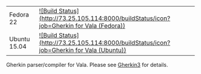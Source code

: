 | | |
| --- | --- | 
| Fedora 22 | [![Build Status](http://73.25.105.114:8000/buildStatus/icon?job=Gherkin for Vala (Fedora))](http://73.25.105.114:8000/job/Gherkin%20for%20Vala%20(Fedora)/) |
| Ubuntu 15.04 | [![Build Status](http://73.25.105.114:8000/buildStatus/icon?job=Gherkin for Vala (Ubuntu))](http://73.25.105.114:8000/job/Gherkin%20for%20Vala%20(Ubuntu)/) |

Gherkin parser/compiler for Vala. Please see [Gherkin3](https://github.com/cucumber/gherkin3) for details.
